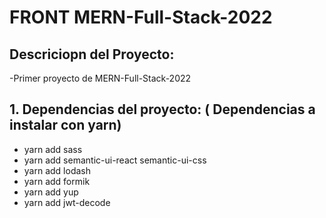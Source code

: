 # **FRONT MERN-Full-Stack-2022**

## **Descriciopn del Proyecto:**

-Primer proyecto de MERN-Full-Stack-2022

## **1. Dependencias del proyecto:** ( Dependencias a instalar con yarn)

- yarn add sass
- yarn add semantic-ui-react semantic-ui-css
- yarn add lodash
- yarn add formik
- yarn add yup
- yarn add jwt-decode
